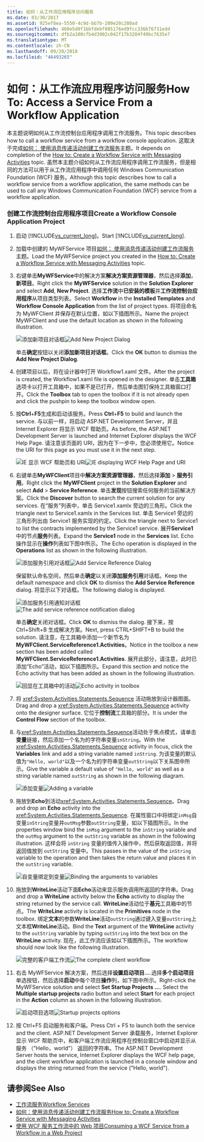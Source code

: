 ```yaml
---
title: 如何：从工作流应用程序访问服务
ms.date: 03/30/2017
ms.assetid: 925ef8ea-5550-4c9d-bb7b-209e20c280ad
ms.openlocfilehash: 460e5d0f1bbfdebf885176ed9fcc336b76731edd
ms.sourcegitcommit: dfb2a100cfb4d3902c042f17b3204f49bc7635e7
ms.translationtype: MT
ms.contentlocale: zh-CN
ms.lasthandoff: 09/20/2018
ms.locfileid: "46493265"
---
```

# <a name="how-to-access-a-service-from-a-workflow-application"></a><span data-ttu-id="d717f-102">如何：从工作流应用程序访问服务</span><span class="sxs-lookup"><span data-stu-id="d717f-102">How To: Access a Service From a Workflow Application</span></span>
<span data-ttu-id="d717f-103">本主题说明如何从工作流控制台应用程序调用工作流服务。</span><span class="sxs-lookup"><span data-stu-id="d717f-103">This topic describes how to call a workflow service from a workflow console application.</span></span> <span data-ttu-id="d717f-104">这取决于完成[如何： 使用消息传递活动创建工作流服务](../../../../docs/framework/wcf/feature-details/how-to-create-a-workflow-service-with-messaging-activities.md)主题。</span><span class="sxs-lookup"><span data-stu-id="d717f-104">It depends on completion of the [How to: Create a Workflow Service with Messaging Activities](../../../../docs/framework/wcf/feature-details/how-to-create-a-workflow-service-with-messaging-activities.md) topic.</span></span> <span data-ttu-id="d717f-105">虽然本主题介绍如何从工作流应用程序调用工作流服务，但是相同的方法可以用于从工作流应用程序中调用任何 Windows Communication Foundation (WCF) 服务。</span><span class="sxs-lookup"><span data-stu-id="d717f-105">Although this topic describes how to call a workflow service from a workflow application, the same methods can be used to call any Windows Communication Foundation (WCF) service from a workflow application.</span></span>

### <a name="create-a-workflow-console-application-project"></a><span data-ttu-id="d717f-106">创建工作流控制台应用程序项目</span><span class="sxs-lookup"><span data-stu-id="d717f-106">Create a Workflow Console Application Project</span></span>

1.  <span data-ttu-id="d717f-107">启动 [!INCLUDE[vs_current_long](../../../../includes/vs-current-long-md.md)]。</span><span class="sxs-lookup"><span data-stu-id="d717f-107">Start [!INCLUDE[vs_current_long](../../../../includes/vs-current-long-md.md)].</span></span>

2.  <span data-ttu-id="d717f-108">加载中创建的 MyWFService 项目[如何： 使用消息传递活动创建工作流服务](../../../../docs/framework/wcf/feature-details/how-to-create-a-workflow-service-with-messaging-activities.md)主题。</span><span class="sxs-lookup"><span data-stu-id="d717f-108">Load the MyWFService project you created in the [How to: Create a Workflow Service with Messaging Activities](../../../../docs/framework/wcf/feature-details/how-to-create-a-workflow-service-with-messaging-activities.md) topic.</span></span>

3.  <span data-ttu-id="d717f-109">右键单击**MyWFService**中的解决方案**解决方案资源管理器**，然后选择**添加**，**新项目**。</span><span class="sxs-lookup"><span data-stu-id="d717f-109">Right click the **MyWFService** solution in the **Solution Explorer** and select **Add**, **New Project**.</span></span> <span data-ttu-id="d717f-110">选择**工作流**中**已安装的模板**并**工作流控制台应用程序**从项目类型列表。</span><span class="sxs-lookup"><span data-stu-id="d717f-110">Select **Workflow** in the **Installed Templates** and **Workflow Console Application** from the list of project types.</span></span> <span data-ttu-id="d717f-111">将项目命名为 MyWFClient 并保存在默认位置，如以下插图所示。</span><span class="sxs-lookup"><span data-stu-id="d717f-111">Name the project MyWFClient and use the default location as shown in the following illustration.</span></span>

     <span data-ttu-id="d717f-112">![添加新项目对话框](../../../../docs/framework/wcf/feature-details/media/addnewprojectdlg.JPG "AddNewProjectDlg")</span><span class="sxs-lookup"><span data-stu-id="d717f-112">![Add New Project Dialog](../../../../docs/framework/wcf/feature-details/media/addnewprojectdlg.JPG "AddNewProjectDlg")</span></span>

     <span data-ttu-id="d717f-113">单击**确定**按钮以关闭**添加新项目对话框**。</span><span class="sxs-lookup"><span data-stu-id="d717f-113">Click the **OK** button to dismiss the **Add New Project Dialog**.</span></span>

4.  <span data-ttu-id="d717f-114">创建项目以后，将在设计器中打开 Workflow1.xaml 文件。</span><span class="sxs-lookup"><span data-stu-id="d717f-114">After the project is created, the Workflow1.xaml file is opened in the designer.</span></span> <span data-ttu-id="d717f-115">单击**工具箱**选项卡以打开工具箱中，如果不是已打开，然后单击图钉保持工具箱窗口打开。</span><span class="sxs-lookup"><span data-stu-id="d717f-115">Click the **Toolbox** tab to open the toolbox if it is not already open and click the pushpin to keep the toolbox window open.</span></span>

5.  <span data-ttu-id="d717f-116">按**Ctrl**+**F5**生成和启动该服务。</span><span class="sxs-lookup"><span data-stu-id="d717f-116">Press **Ctrl**+**F5** to build and launch the service.</span></span> <span data-ttu-id="d717f-117">与以前一样，将启动 ASP.NET Development Server，并且 Internet Explorer 将显示 WCF 帮助页。</span><span class="sxs-lookup"><span data-stu-id="d717f-117">As before, the ASP.NET Development Server is launched and Internet Explorer displays the WCF Help Page.</span></span> <span data-ttu-id="d717f-118">请注意该页面的 URI，因为在下一步中，您必须使用它。</span><span class="sxs-lookup"><span data-stu-id="d717f-118">Notice the URI for this page as you must use it in the next step.</span></span>

     <span data-ttu-id="d717f-119">![IE 显示 WCF 帮助页和 URI](../../../../docs/framework/wcf/feature-details/media/iewcfhelppagewuri.JPG "IEWCFHelpPageWURI")</span><span class="sxs-lookup"><span data-stu-id="d717f-119">![IE displaying WCF Help Page and URI](../../../../docs/framework/wcf/feature-details/media/iewcfhelppagewuri.JPG "IEWCFHelpPageWURI")</span></span>

6.  <span data-ttu-id="d717f-120">右键单击**MyWFClient**项目中**解决方案资源管理器**，然后选择**添加** > **服务引用**。</span><span class="sxs-lookup"><span data-stu-id="d717f-120">Right click the **MyWFClient** project in the **Solution Explorer** and select **Add** > **Service Reference**.</span></span> <span data-ttu-id="d717f-121">单击**发现**按钮搜索任何服务的当前解决方案。</span><span class="sxs-lookup"><span data-stu-id="d717f-121">Click the **Discover** button to search the current solution for any services.</span></span> <span data-ttu-id="d717f-122">在“服务”列表中，单击 Service1.xamlx 旁边的三角形。</span><span class="sxs-lookup"><span data-stu-id="d717f-122">Click the triangle next to Service1.xamlx in the Services list.</span></span> <span data-ttu-id="d717f-123">单击 Service1 旁边的三角形列出由 Service1 服务实现的约定。</span><span class="sxs-lookup"><span data-stu-id="d717f-123">Click the triangle next to Service1 to list the contracts implemented by the Service1 service.</span></span> <span data-ttu-id="d717f-124">展开**Service1**中的节点**服务**列表。</span><span class="sxs-lookup"><span data-stu-id="d717f-124">Expand the **Service1** node in the **Services** list.</span></span> <span data-ttu-id="d717f-125">Echo 操作显示在**操作**列表如下图中所示。</span><span class="sxs-lookup"><span data-stu-id="d717f-125">The Echo operation is displayed in the **Operations** list as shown in the following illustration.</span></span>

     <span data-ttu-id="d717f-126">![添加服务引用对话框](../../../../docs/framework/wcf/feature-details/media/addservicereference.JPG "AddServiceReference")</span><span class="sxs-lookup"><span data-stu-id="d717f-126">![Add Service Reference Dialog](../../../../docs/framework/wcf/feature-details/media/addservicereference.JPG "AddServiceReference")</span></span>

     <span data-ttu-id="d717f-127">保留默认命名空间，然后单击**确定**以关闭**添加服务引用**对话框。</span><span class="sxs-lookup"><span data-stu-id="d717f-127">Keep the default namespace and click **OK** to dismiss the **Add Service Reference** dialog.</span></span> <span data-ttu-id="d717f-128">将显示以下对话框。</span><span class="sxs-lookup"><span data-stu-id="d717f-128">The following dialog is displayed.</span></span>

     <span data-ttu-id="d717f-129">![添加服务引用通知对话框](../../../../docs/framework/wcf/feature-details/media/asrdlg.JPG "ASRDlg")</span><span class="sxs-lookup"><span data-stu-id="d717f-129">![The add service reference notification dialog](../../../../docs/framework/wcf/feature-details/media/asrdlg.JPG "ASRDlg")</span></span>

     <span data-ttu-id="d717f-130">单击**确定**关闭对话框。</span><span class="sxs-lookup"><span data-stu-id="d717f-130">Click **OK** to dismiss the dialog.</span></span> <span data-ttu-id="d717f-131">接下来，按 Ctrl+Shift+B 生成解决方案。</span><span class="sxs-lookup"><span data-stu-id="d717f-131">Next, press CTRL+SHIFT+B to build the solution.</span></span> <span data-ttu-id="d717f-132">请注意，在工具箱中添加一个新节名为**MyWFClient.ServiceReference1.Activities**。</span><span class="sxs-lookup"><span data-stu-id="d717f-132">Notice in the toolbox a new section has been added called **MyWFClient.ServiceReference1.Activities**.</span></span> <span data-ttu-id="d717f-133">展开此部分，请注意，此时已添加“Echo”活动，如以下插图所示。</span><span class="sxs-lookup"><span data-stu-id="d717f-133">Expand this section and notice the Echo activity that has been added as shown in the following illustration.</span></span>

     <span data-ttu-id="d717f-134">![回显在工具箱中的活动](../../../../docs/framework/wcf/feature-details/media/echoactivity.JPG "EchoActivity")</span><span class="sxs-lookup"><span data-stu-id="d717f-134">![Echo activity in toolbox](../../../../docs/framework/wcf/feature-details/media/echoactivity.JPG "EchoActivity")</span></span>

7.  <span data-ttu-id="d717f-135">将 <xref:System.Activities.Statements.Sequence> 活动拖放到设计器图面。</span><span class="sxs-lookup"><span data-stu-id="d717f-135">Drag and drop a <xref:System.Activities.Statements.Sequence> activity onto the designer surface.</span></span> <span data-ttu-id="d717f-136">它位于**控制流**工具箱的部分。</span><span class="sxs-lookup"><span data-stu-id="d717f-136">It is under the **Control Flow** section of the toolbox.</span></span>

8.  <span data-ttu-id="d717f-137">与<xref:System.Activities.Statements.Sequence>活动处于焦点模式，请单击**变量**链接，然后添加一个名为的字符串变量`inString`。</span><span class="sxs-lookup"><span data-stu-id="d717f-137">With the <xref:System.Activities.Statements.Sequence> activity in focus, click the **Variables** link and add a string variable named `inString`.</span></span> <span data-ttu-id="d717f-138">为该变量的默认值为`"Hello, world"`以及一个名为的字符串变量`outString`以下关系图中所示。</span><span class="sxs-lookup"><span data-stu-id="d717f-138">Give the variable a default value of `"Hello, world"` as well as a string variable named `outString` as shown in the following diagram.</span></span>

     <span data-ttu-id="d717f-139">![添加变量](../../../../docs/framework/wcf/feature-details/media/instringvar.JPG "inStringVar")</span><span class="sxs-lookup"><span data-stu-id="d717f-139">![Adding a variable](../../../../docs/framework/wcf/feature-details/media/instringvar.JPG "inStringVar")</span></span>

9. <span data-ttu-id="d717f-140">拖放到**Echo**到活动<xref:System.Activities.Statements.Sequence>。</span><span class="sxs-lookup"><span data-stu-id="d717f-140">Drag and drop an **Echo** activity into the <xref:System.Activities.Statements.Sequence>.</span></span> <span data-ttu-id="d717f-141">在属性窗口中将绑定`inMsg`自变量`inString`变量并`outMsg`参数`outString`变量，如以下插图所示。</span><span class="sxs-lookup"><span data-stu-id="d717f-141">In the properties window bind the `inMsg` argument to the `inString` variable and the `outMsg` argument to the `outString` variable as shown in the following illustration.</span></span> <span data-ttu-id="d717f-142">这样会将 `inString` 变量的值传入操作中，然后获取返回值，并将返回值放到 `outString` 变量中。</span><span class="sxs-lookup"><span data-stu-id="d717f-142">This passes in the value of the `inString` variable to the operation and then takes the return value and places it in the `outString` variable.</span></span>

     <span data-ttu-id="d717f-143">![自变量绑定到变量](../../../../docs/framework/wcf/feature-details/media/argumentbind.JPG "ArgumentBind")</span><span class="sxs-lookup"><span data-stu-id="d717f-143">![Binding the arguments to variables](../../../../docs/framework/wcf/feature-details/media/argumentbind.JPG "ArgumentBind")</span></span>

10. <span data-ttu-id="d717f-144">拖放到**WriteLine**活动下面**Echo**活动来显示服务调用所返回的字符串。</span><span class="sxs-lookup"><span data-stu-id="d717f-144">Drag and drop a **WriteLine** activity below the **Echo** activity to display the string returned by the service call.</span></span> <span data-ttu-id="d717f-145">**WriteLine**活动位于**基元**工具箱中的节点。</span><span class="sxs-lookup"><span data-stu-id="d717f-145">The **WriteLine** activity is located in the **Primitives** node in the toolbox.</span></span> <span data-ttu-id="d717f-146">绑定**文本**的参数**WriteLine**活动`outString`通过键入变量`outString`上文本框**WriteLine**活动。</span><span class="sxs-lookup"><span data-stu-id="d717f-146">Bind the **Text** argument of the **WriteLine** activity to the `outString` variable by typing `outString` into the text box on the **WriteLine** activity.</span></span> <span data-ttu-id="d717f-147">现在，此工作流应该如以下插图所示。</span><span class="sxs-lookup"><span data-stu-id="d717f-147">The workflow should now look like the following illustration.</span></span>

     <span data-ttu-id="d717f-148">![完整的客户端工作流](../../../../docs/framework/wcf/feature-details/media/completeclientwf.JPG "CompleteClientWF")</span><span class="sxs-lookup"><span data-stu-id="d717f-148">![The complete client workflow](../../../../docs/framework/wcf/feature-details/media/completeclientwf.JPG "CompleteClientWF")</span></span>

11. <span data-ttu-id="d717f-149">右击 MyWFService 解决方案，然后选择**设置启动项目...**.选择**多个启动项目**单选按钮，然后选择**启动**中每个项目**操作**列，如下图中所示。</span><span class="sxs-lookup"><span data-stu-id="d717f-149">Right-click the MyWFService solution and select **Set Startup Projects ...**. Select the **Multiple startup projects** radio button and select **Start** for each project in the **Action** column as shown in the following illustration.</span></span>

     <span data-ttu-id="d717f-150">![启动项目选项](../../../../docs/framework/wcf/feature-details/media/startupprojects.JPG "StartupProjects")</span><span class="sxs-lookup"><span data-stu-id="d717f-150">![Startup projects options](../../../../docs/framework/wcf/feature-details/media/startupprojects.JPG "StartupProjects")</span></span>

12. <span data-ttu-id="d717f-151">按 Ctrl+F5 启动服务和客户端。</span><span class="sxs-lookup"><span data-stu-id="d717f-151">Press Ctrl + F5 to launch both the service and the client.</span></span> <span data-ttu-id="d717f-152">ASP.NET Development Server 承载服务，Internet Explorer 显示 WCF 帮助页中，和客户端工作流应用程序在控制台窗口中启动并显示从服务 （"Hello，world"） 返回的字符串。</span><span class="sxs-lookup"><span data-stu-id="d717f-152">The ASP.NET Development Server hosts the service, Internet Explorer displays the WCF help page, and the client workflow application is launched in a console window and displays the string returned from the service ("Hello, world").</span></span>

## <a name="see-also"></a><span data-ttu-id="d717f-153">请参阅</span><span class="sxs-lookup"><span data-stu-id="d717f-153">See Also</span></span>

- [<span data-ttu-id="d717f-154">工作流服务</span><span class="sxs-lookup"><span data-stu-id="d717f-154">Workflow Services</span></span>](../../../../docs/framework/wcf/feature-details/workflow-services.md)
- [<span data-ttu-id="d717f-155">如何：使用消息传递活动创建工作流服务</span><span class="sxs-lookup"><span data-stu-id="d717f-155">How to: Create a Workflow Service with Messaging Activities</span></span>](../../../../docs/framework/wcf/feature-details/how-to-create-a-workflow-service-with-messaging-activities.md)
- [<span data-ttu-id="d717f-156">使用 WCF 服务工作流中的 Web 项目</span><span class="sxs-lookup"><span data-stu-id="d717f-156">Consuming a WCF Service from a Workflow in a Web Project</span></span>](https://go.microsoft.com/fwlink/?LinkId=207725)